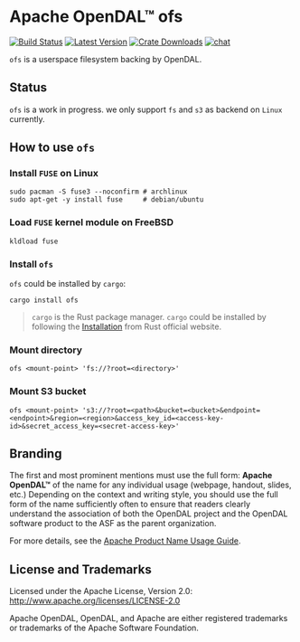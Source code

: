 # Apache OpenDAL™ ofs

[![Build Status]][actions] [![Latest Version]][crates.io] [![Crate Downloads]][crates.io] [![chat]][discord]

[build status]: https://img.shields.io/github/actions/workflow/status/apache/opendal/ci_bin_ofs.yml?branch=main
[actions]: https://github.com/apache/opendal/actions?query=branch%3Amain
[latest version]: https://img.shields.io/crates/v/ofs.svg
[crates.io]: https://crates.io/crates/ofs
[crate downloads]: https://img.shields.io/crates/d/ofs.svg
[chat]: https://img.shields.io/discord/1081052318650339399
[discord]: https://opendal.apache.org/discord

`ofs` is a userspace filesystem backing by OpenDAL.

## Status

`ofs` is a work in progress. we only support `fs` and `s3` as backend on `Linux` currently.

## How to use `ofs`

### Install `FUSE` on Linux

```shell
sudo pacman -S fuse3 --noconfirm # archlinux
sudo apt-get -y install fuse     # debian/ubuntu
```

### Load `FUSE` kernel module on FreeBSD

```shell
kldload fuse
```

### Install `ofs`

`ofs` could be installed by `cargo`:

```shell
cargo install ofs
```

> `cargo` is the Rust package manager. `cargo` could be installed by following the [Installation](https://www.rust-lang.org/tools/install) from Rust official website.

### Mount directory

```shell
ofs <mount-point> 'fs://?root=<directory>'
```

### Mount S3 bucket

```shell
ofs <mount-point> 's3://?root=<path>&bucket=<bucket>&endpoint=<endpoint>&region=<region>&access_key_id=<access-key-id>&secret_access_key=<secret-access-key>'
```

## Branding

The first and most prominent mentions must use the full form: **Apache OpenDAL™** of the name for any individual usage (webpage, handout, slides, etc.) Depending on the context and writing style, you should use the full form of the name sufficiently often to ensure that readers clearly understand the association of both the OpenDAL project and the OpenDAL software product to the ASF as the parent organization.

For more details, see the [Apache Product Name Usage Guide](https://www.apache.org/foundation/marks/guide).

## License and Trademarks

Licensed under the Apache License, Version 2.0: http://www.apache.org/licenses/LICENSE-2.0

Apache OpenDAL, OpenDAL, and Apache are either registered trademarks or trademarks of the Apache Software Foundation.
